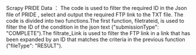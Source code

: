Scrapy PRIDE Data ：
      The code is used to filter the required ID in the Json file of PRIDE , select and output the required FTP link to the TXT file.
      The code is divided into two functions.The first function, filetrateid, is used to filter the ID of the condition in the json text ("submissionType": "COMPLETE").The filtrate_Link is used to filter the FTP link in a link that has been expanded by an ID that matches the criteria in the previous function ("fileType": "RESULT").
